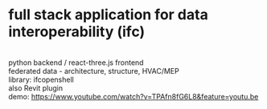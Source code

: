 # full stack application for data interoperability (ifc)
<br/> python backend / react-three.js frontend
<br/> federated data - architecture, structure, HVAC/MEP
<br/> library: ifcopenshell
<br/> also Revit plugin
<br/> demo:
https://www.youtube.com/watch?v=TPAfn8fG6L8&feature=youtu.be
